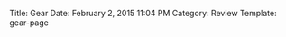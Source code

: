 Title: Gear
Date: February 2, 2015 11:04 PM
Category: Review
Template: gear-page
<div id="cqtaab"></div>

